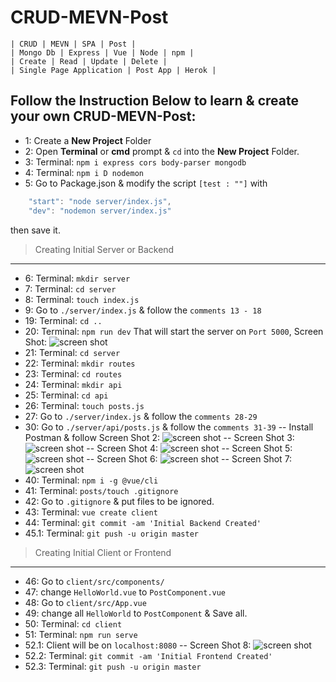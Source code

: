 # CRUD-MEVN-Post
```
| CRUD | MEVN | SPA | Post |
| Mongo Db | Express | Vue | Node | npm |
| Create | Read | Update | Delete |
| Single Page Application | Post App | Herok |
```

## Follow the Instruction Below to learn & create your own CRUD-MEVN-Post:

* 1: Create a **New Project** Folder
* 2: Open **Terminal** or **cmd** prompt & ```cd``` into the **New Project** Folder.
* 3: Terminal: ```npm i express cors body-parser mongodb```
* 4: Terminal: ```npm i D nodemon```
* 5: Go to Package.json & modify the script ```[test : ""]``` with
```javascript
    "start": "node server/index.js",
    "dev": "nodemon server/index.js"
```
then save it.

>Creating Initial Server or Backend
---

* 6: Terminal: ```mkdir server```
* 7: Terminal: ```cd server```
* 8: Terminal: ```touch index.js```
* 9: Go to ```./server/index.js``` & follow the ```comments 13 - 18```
* 19:  Terminal: ```cd ..```
* 20: Terminal: ```npm run dev```
        That will start the server on ```Port 5000```, Screen Shot:
      ![screen shot](/img/1.png "screen shot 1")
* 21: Terminal: ```cd server```
* 22: Terminal: ```mkdir routes```
* 23: Terminal: ```cd routes```
* 24: Terminal: ```mkdir api```
* 25: Terminal: ```cd api```
* 26: Terminal: ```touch posts.js```
* 27: Go to ```./server/index.js``` & follow the ```comments 28-29```
* 30: Go to ```./server/api/posts.js``` & follow the ```comments 31-39```
-- Install Postman & follow Screen Shot 2:
      ![screen shot](/img/2.png "screen shot 1")
-- Screen Shot 3:
      ![screen shot](/img/3.png "screen shot 1")
-- Screen Shot 4:
      ![screen shot](/img/4.png "screen shot 1")
-- Screen Shot 5:
      ![screen shot](/img/5.png "screen shot 1")
-- Screen Shot 6:
      ![screen shot](/img/6.png "screen shot 1")
-- Screen Shot 7:
      ![screen shot](/img/7.png "screen shot 1")
* 40: Terminal: ```npm i -g @vue/cli```
* 41: Terminal: ```posts/touch .gitignore```
* 42: Go to ```.gitignore``` & put files to be ignored.
* 43: Terminal: ```vue create client```
* 44: Terminal: ```git commit -am 'Initial Backend Created'```
* 45.1: Terminal: ```git push -u origin master```

>Creating Initial Client or Frontend
---

* 46: Go to ```client/src/components/```
* 47: change ```HelloWorld.vue``` to ```PostComponent.vue```
* 48: Go to ```client/src/App.vue```
* 49: change all ```HelloWorld``` to ```PostComponent``` & Save all.
* 50: Terminal: ```cd client```
* 51: Terminal: ```npm run serve```
* 52.1: Client will be on ```localhost:8080```
-- Screen Shot 8:
      ![screen shot](/img/8.png "screen shot 1")
* 52.2: Terminal: ```git commit -am 'Initial Frontend Created'```
* 52.3: Terminal: ```git push -u origin master```
 